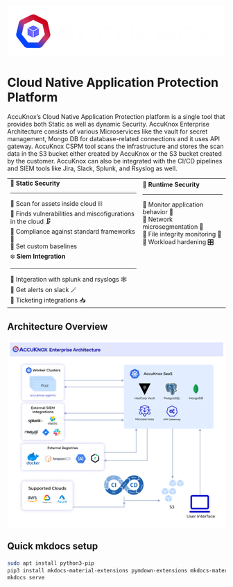 ![AccuKnox Logo](./docs/assets/images/web-logo-dark-back.png)

# Cloud Native Application Protection Platform

AccuKnox’s Cloud Native Application Protection platform is a single tool that provides both Static as well as dynamic Security. AccuKnox Enterprise Architecture consists of various Microservices like the vault for secret management, Mongo DB for database-related connections and it uses API gateway. AccuKnox CSPM tool scans the infrastructure and stores the scan data in the S3 bucket either created by AccuKnox or the S3 bucket created by the customer. AccuKnox can also be integrated with the CI/CD pipelines and SIEM tools like Jira, Slack, Splunk, and Rsyslog as well.

|  |   |
|:---|:---|
| :muscle: **Static Security** <hr>:small_blue_diamond: Scan for assets inside cloud :chains: <br>:small_blue_diamond: Finds vulnerabilities and miscofigurations in the cloud :clamp: <br>:small_blue_diamond: Compliance against standard frameworks :left_luggage: <br>:small_blue_diamond: Set custom baselines | :ring: **Runtime Security** <hr>:small_blue_diamond: Monitor application behavior :traffic_light:<br>:small_blue_diamond: Network microsegmentation :traffic_light:<br>:small_blue_diamond: File integrity monitoring :traffic_light:<br>:small_blue_diamond: Workload hardening :control_knobs:|
| :snowflake: **Siem Integration** <hr>:small_blue_diamond: Intgeration with splunk and rsyslogs :spider_web:<br>:small_blue_diamond: Get alerts on slack :magic_wand:<br>:small_blue_diamond: Ticketing integrations :inbox_tray:|

## Architecture Overview

![AccuKnox High Level Design](./docs/introduction/images/accuknox-architecture.png)

## Quick mkdocs setup

```sh
sudo apt install python3-pip
pip3 install mkdocs-material-extensions pymdown-extensions mkdocs-material mkdocs-macros-plugin mkdocs-embed-external-markdown mkdocs-redirects neoteroi-mkdocs mkdocs-breadcrumbs-plugin
mkdocs serve
```
